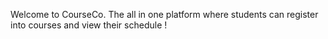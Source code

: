 Welcome to CourseCo. The all in one platform where students can register into courses and view their schedule !
